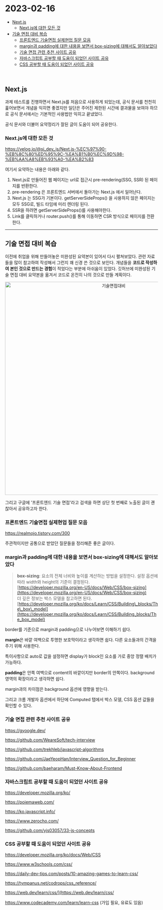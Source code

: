 # 2023-02-16

- [Next.js](#nextjs)
  - [Next.js에 대한 모든 것](#nextjs에-대한-모든-것)
- [기술 면접 대비 복습](#기술-면접-대비-복습)
  - [프론트엔드 기술면접 실제현업 질문 모음](#프론트엔드-기술면접-실제현업-질문-모음)
  - [margin과 padding에 대한 내용을 보면서 box-sizing에 대해서도 알아보았다](#margin과-padding에-대한-내용을-보면서-box-sizing에-대해서도-알아보았다)
  - [기술 면접 관련 추천 사이트 공유](#기술-면접-관련-추천-사이트-공유)
  - [자바스크립트 공부할 때 도움이 되었던 사이트 공유](#자바스크립트-공부할-때-도움이-되었던-사이트-공유)
  - [CSS 공부할 때 도움이 되었던 사이트 공유](#css-공부할-때-도움이-되었던-사이트-공유)

</br>

## Next.js

과제 테스트를 진행하면서 Next.js를 처음으로 사용하게 되었는데, 공식 문서를 천천히 훑어보면서 개념을 익히면 좋겠지만 일단은 주어진 제한된 시간에 결과물을 보여야 하므로 공식 문서에서는 기본적인 사용법만 익히고 끝냈었다.

공식 문서와 더불어 요약정리가 잘된 글이 도움이 되어 공유한다.

### Next.js에 대한 모든 것

<https://velog.io/@sj_dev_js/Next.js-%EC%97%90-%EB%8C%80%ED%95%9C-%EA%B1%B0%EC%9D%98-%EB%AA%A8%EB%93%A0-%EA%B2%83>

여기서 요약하는 내용은 아래와 같다.

1. Next.js로 만들어진 웹 페이지는 url로 접근시 pre-rendering(SSG, SSR) 된 페이지를 반환한다.
2. pre-rendering 은 프론트엔드 서버에서 돌아가는 Next.js 에서 일어난다.
3. Next.js 는 SSG가 기본이다. getServerSideProps() 을 사용하지 않은 페이지는 모두 SSG로, 빌드 타임에 미리 렌더링 된다.
4. SSR을 하려면 getServerSideProps()를 사용해야한다.
5. Link를 클릭하거나 router.push()를 통해 이동하면 CSR 방식으로 페이지를 전환한다.

---

## 기술 면접 대비 복습

이전에 취업을 위해 만들어놓은 미완성된 요약본이 있어서 다시 펼쳐보았다. 관련 자료들을 많이 참고하여 작성해서 그런지 꽤 신경 쓴 것으로 보인다. 개념들을 **코드로 작성하여 본인 것으로 만드는 경험**이 적었다는 부분에 아쉬움이 있었다. 깃허브에 미완성된 기술 면접 대비 요약본을 옮겨서 코드로 온전히 나의 것으로 만들 계획이다.

<div align='center'>
   <img src='images/2023-02-16-001.webp' alt='기술면접대비' width='700px' />
</div>

그리고 구글에 '프론트엔드 기술 면접'라고 검색을 하면 상단 첫 번째로 노출된 글이 괜찮아서 공유하고자 한다.

### 프론트엔드 기술면접 실제현업 질문 모음

<https://realmojo.tistory.com/300>

주관적이지만 공통으로 받았던 질문들을 정리해준 좋은 글이다.

### margin과 padding에 대한 내용을 보면서 box-sizing에 대해서도 알아보았다

> **box-sizing**: 요소의 전체 너비와 높이를 계산하는 방법을 설정한다. 설정 옵션에 따라 width와 height의 기준이 결정된다.  
> [https://developer.mozilla.org/en-US/docs/Web/CSS/box-sizing](https://developer.mozilla.org/en-US/docs/Web/CSS/box-sizing)  
> 더 깊은 정보는 박스 모델을 참고하면 된다.  
> [https://developer.mozilla.org/ko/docs/Learn/CSS/Building\_blocks/The\_box\_model](https://developer.mozilla.org/ko/docs/Learn/CSS/Building_blocks/The_box_model)

border를 기준으로 margin과 padding으로 나누어보면 이해하기 쉽다.

**margin**은 바깥 여백으로 투명한 보호막이라고 생각하면 쉽다. 다른 요소들과의 간격을 주기 위해 사용한다.

특이사항으로 auto로 값을 설정하면 display가 block인 요소를 가로 중앙 정렬 배치가 가능하다.

**padding**은 안쪽 여백으로 content의 바깥이지만 border의 안쪽이다. background 영역의 확장이라고 생각하면 쉽다.

margin과의 차이점은 background 옵션에 영향을 받는다.

그리고 크롬 개발자 옵션에서 하단에 Computed 탭에서 박스 모델, CSS 옵션 값들을 확인할 수 있다.

### 기술 면접 관련 추천 사이트 공유

<https://gyoogle.dev/>

<https://github.com/WeareSoft/tech-interview>

<https://github.com/trekhleb/javascript-algorithms>

<https://github.com/JaeYeopHan/Interview_Question_for_Beginner>

<https://github.com/baeharam/Must-Know-About-Frontend>

### 자바스크립트 공부할 때 도움이 되었던 사이트 공유

<https://developer.mozilla.org/ko/>

<https://poiemaweb.com/>

<https://ko.javascript.info/>

<https://www.zerocho.com/>

<https://github.com/yjs03057/33-js-concepts>

### CSS 공부할 때 도움이 되었던 사이트 공유

<https://developer.mozilla.org/ko/docs/Web/CSS>

<https://www.w3schools.com/css/>

<https://daily-dev-tips.com/posts/10-amazing-games-to-learn-css/>

<https://tympanus.net/codrops/css_reference/>

<https://web.dev/learn/css/](https://web.dev/learn/css/>

<https://www.codecademy.com/learn/learn-css> (가입 필요, 유료도 있음)
